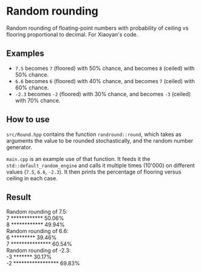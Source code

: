 # Random rounding
Random rounding of floating-point numbers with probability of ceiling vs flooring proportional to decimal. For Xiaoyan's code.

## Examples

- `7.5` becomes `7` (floored) with 50% chance, and becomes `8` (ceiled) with 50% chance.
- `6.6` becomes `6` (floored) with 40% chance, and becomes `7` (ceiled) with 60% chance.
- `-2.3` becomes `-2` (floored) with 30% chance, and becomes `-3` (ceiled) with 70% chance.

## How to use

`src/Round.hpp` contains the function `randround::round`, which takes as arguments the value to be rounded stochastically, and the random number generator.

`main.cpp` is an example use of that function. It feeds it the `std::default_random_engine` and calls it multiple times (10'000) on different values (`7.5`, `6.6`, `-2.3`). It then prints the percentage of flooring versus ceiling in each case.

## Result

Random rounding of 7.5:  
 7 ************ 50.06%  
 8 ************ 49.94%  
Random rounding of 6.6:  
 6 ********* 39.46%  
 7 *************** 60.54%  
Random rounding of -2.3:  
-3 ******* 30.17%  
-2 ***************** 69.83%  
